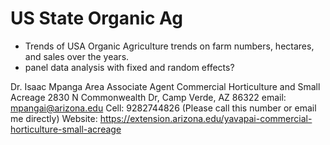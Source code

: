 # US State Organic Ag

- Trends of USA Organic Agriculture trends on farm numbers, hectares, and sales over the years.
- panel data analysis with fixed and random effects?

Dr. Isaac Mpanga
Area Associate Agent
Commercial Horticulture and Small Acreage
2830 N Commonwealth Dr, Camp Verde, AZ 86322
email: mpangai@arizona.edu
Cell: 9282744826 (Please call this number or email me directly)
Website: https://extension.arizona.edu/yavapai-commercial-horticulture-small-acreage
